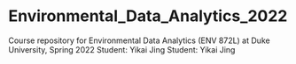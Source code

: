 # Environmental_Data_Analytics_2022

Course repository for Environmental Data Analytics (ENV 872L) at Duke University, Spring 2022
Student: Yikai Jing
Student: Yikai Jing